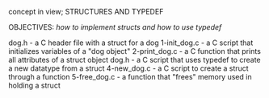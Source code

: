 concept in view; STRUCTURES AND TYPEDEF

OBJECTIVES: 
 *how to implement structs and how to use typedef*

dog.h - a C header file with a struct for a dog
1-init_dog.c - a C script that initializes variables of a "dog object"
2-print_dog.c - a C function that prints all attributes of a struct object
dog.h - a C script that uses typedef to create a new datatype from a struct
4-new_dog.c - a C script to create a struct through a function
5-free_dog.c - a function that "frees" memory used in holding a struct
